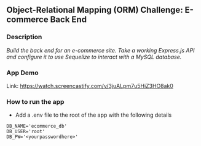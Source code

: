 ## Object-Relational Mapping (ORM) Challenge: E-commerce Back End

### Description

*Build the back end for an e-commerce site. Take a working Express.js API and configure it to use Sequelize to interact with a MySQL database.*


### App Demo


Link: https://watch.screencastify.com/v/3juALpm7u5HiZ3HO8ak0


### How to run the app

- Add a .env file to the root of the app with the following details

```text
DB_NAME='ecommerce_db'
DB_USER='root'
DB_PW='<yourpasswordhere>'
```